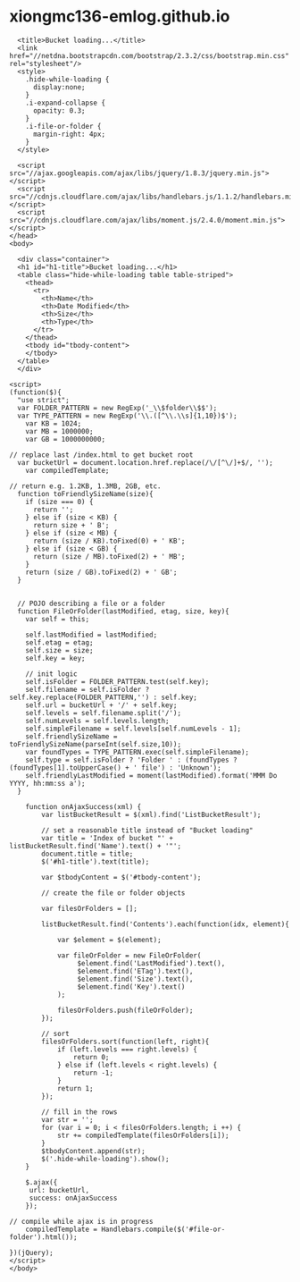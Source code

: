 # xiongmc136-emlog.github.io
<html>
	<head>
  <!--
  Amazon S3 Bucket listing.
  Copyright (C) 2008 Francesco Pasqualini
      This program is free software: you can redistribute it and/or modify
      it under the terms of the GNU General Public License as published by
      the Free Software Foundation, either version 3 of the License, or
      (at your option) any later version.
      This program is distributed in the hope that it will be useful,
      but WITHOUT ANY WARRANTY; without even the implied warranty of
      MERCHANTABILITY or FITNESS FOR A PARTICULAR PURPOSE.  See the
      GNU General Public License for more details.
      You should have received a copy of the GNU General Public License
      along with this program.  If not, see <http://www.gnu.org/licenses/>.
  -->
  <!--
  Modified by Nolan Lawson!  (http://nolanlawson.com).  I'm keeping the spirit of the
  GPL alive by issuing this with the same license!
  -->

	  <title>Bucket loading...</title>
	  <link href="//netdna.bootstrapcdn.com/bootstrap/2.3.2/css/bootstrap.min.css" rel="stylesheet"/>
	  <style>
	    .hide-while-loading {
	      display:none;
	    }
	    .i-expand-collapse {
	      opacity: 0.3;
	    }
	    .i-file-or-folder {
	      margin-right: 4px;
	    }
	  </style>

	  <script src="//ajax.googleapis.com/ajax/libs/jquery/1.8.3/jquery.min.js"></script>
	  <script src="//cdnjs.cloudflare.com/ajax/libs/handlebars.js/1.1.2/handlebars.min.js"></script>
	  <script src="//cdnjs.cloudflare.com/ajax/libs/moment.js/2.4.0/moment.min.js"></script>
	</head>
	<body>

	  <div class="container">
  	  <h1 id="h1-title">Bucket loading...</h1>
  	  <table class="hide-while-loading table table-striped">
  	    <thead>
  	      <tr>
  	        <th>Name</th>
  	        <th>Date Modified</th>
  	        <th>Size</th>
  	        <th>Type</th>
  	      </tr>
  	    </thead>
  	    <tbody id="tbody-content">
  	    </tbody>
  	  </table>
	  </div>

  <script id="file-or-folder" type="text/x-handlebars-template">
    <tr>
      {{#if isFolder}}
        <td><i class="icon-chevron-down i-expand-collapse" style="margin-left:calc(({{numLevels}} - 1) * 16px)");></i><i class="icon-folder-open i-file-or-folder" style="margin-left:4px;"></i>
        {{simpleFilename}}</td>
      {{else}}
        <td><i class="icon-file i-file-or-folder"  style="margin-left:calc(({{numLevels}} * 16px) + 4px);"></i>
        <a href="{{url}}">{{simpleFilename}}</a></td>
      {{/if}}
      <td>{{friendlyLastModified}}</td>

      <td>{{friendlySizeName}}</td>
      <td>{{type}}</td>
    </tr>
  </script>
	<script>
	(function($){
	  "use strict";
	  var FOLDER_PATTERN = new RegExp('_\\$folder\\$$');
	  var TYPE_PATTERN = new RegExp('\\.([^\\.\\s]{1,10})$');
		var KB = 1024;
		var MB = 1000000;
		var GB = 1000000000;

    // replace last /index.html to get bucket root
	  var bucketUrl = document.location.href.replace(/\/[^\/]+$/, '');
		var compiledTemplate;

    // return e.g. 1.2KB, 1.3MB, 2GB, etc.
	  function toFriendlySizeName(size){
	    if (size === 0) {
	      return '';
	    } else if (size < KB) {
	      return size + ' B';
	    } else if (size < MB) {
	      return (size / KB).toFixed(0) + ' KB';
	    } else if (size < GB) {
	      return (size / MB).toFixed(2) + ' MB';
	    }
	    return (size / GB).toFixed(2) + ' GB';
	  }


	  // POJO describing a file or a folder
	  function FileOrFolder(lastModified, etag, size, key){
	    var self = this;

	    self.lastModified = lastModified;
	    self.etag = etag;
	    self.size = size;
	    self.key = key;

	    // init logic
	    self.isFolder = FOLDER_PATTERN.test(self.key);
	    self.filename = self.isFolder ? self.key.replace(FOLDER_PATTERN,'') : self.key;
	    self.url = bucketUrl + '/' + self.key;
	    self.levels = self.filename.split('/');
	    self.numLevels = self.levels.length;
	    self.simpleFilename = self.levels[self.numLevels - 1];
	    self.friendlySizeName = toFriendlySizeName(parseInt(self.size,10));
	    var foundTypes = TYPE_PATTERN.exec(self.simpleFilename);
	    self.type = self.isFolder ? 'Folder ' : (foundTypes ? (foundTypes[1].toUpperCase() + ' file') : 'Unknown');
	    self.friendlyLastModified = moment(lastModified).format('MMM Do YYYY, hh:mm:ss a');
	  }

		function onAjaxSuccess(xml) {
			var listBucketResult = $(xml).find('ListBucketResult');

			// set a reasonable title instead of "Bucket loading"
			var title = 'Index of bucket "' + listBucketResult.find('Name').text() + '"';
			document.title = title;
			$('#h1-title').text(title);

			var $tbodyContent = $('#tbody-content');

			// create the file or folder objects

			var filesOrFolders = [];

			listBucketResult.find('Contents').each(function(idx, element){

				var $element = $(element);

				var fileOrFolder = new FileOrFolder(
					 $element.find('LastModified').text(),
					 $element.find('ETag').text(),
					 $element.find('Size').text(),
					 $element.find('Key').text()
				);

				filesOrFolders.push(fileOrFolder);
			});

			// sort
			filesOrFolders.sort(function(left, right){
				if (left.levels === right.levels) {
					return 0;
				} else if (left.levels < right.levels) {
					return -1;
				}
				return 1;
			});

			// fill in the rows
			var str = '';
			for (var i = 0; i < filesOrFolders.length; i ++) {
				str += compiledTemplate(filesOrFolders[i]);
			}
			$tbodyContent.append(str);
			$('.hide-while-loading').show();
		}

		$.ajax({
         url: bucketUrl,
         success: onAjaxSuccess
		});

    // compile while ajax is in progress
		compiledTemplate = Handlebars.compile($('#file-or-folder').html());

	})(jQuery);
	</script>
	</body>
</html>
